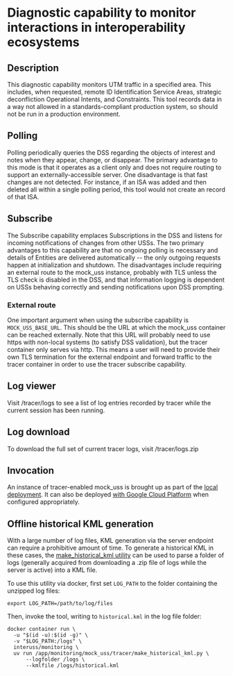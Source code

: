 # Diagnostic capability to monitor interactions in interoperability ecosystems

## Description
This diagnostic capability monitors UTM traffic in a specified area.  This
includes, when requested, remote ID Identification Service Areas, strategic
deconfliction Operational Intents, and Constraints.  This tool records data in a
way not allowed in a standards-compliant production system, so should not be run
in a production environment.

## Polling
Polling periodically queries the DSS regarding the objects of interest and notes
when they appear, change, or disappear.  The primary advantage to this mode is
that it operates as a client only and does not require routing to support an
externally-accessible server.  One disadvantage is that fast changes are not
detected.  For instance, if an ISA was added and then deleted all within a
single polling period, this tool would not create an record of that ISA.

## Subscribe
The Subscribe capability emplaces Subscriptions in the DSS and listens for
incoming notifications of changes from other USSs.  The two primary advantages
to this capability are that no ongoing polling is necessary and details of
Entities are delivered automatically -- the only outgoing requests happen at
initialization and shutdown.  The disadvantages include requiring an external
route to the mock_uss instance, probably with TLS unless the TLS check is
disabled in the DSS, and that information logging is dependent on USSs behaving
correctly and sending notifications upon DSS prompting.

### External route
One important argument when using the subscribe capability is
`MOCK_USS_BASE_URL`.  This should be the URL at which the mock_uss container can
be reached externally.  Note that this URL will probably need to use https with
non-local systems (to satisfy DSS validation), but the tracer container only
serves via http.  This means a user will need to provide their own TLS
termination for the external endpoint and forward traffic to the tracer
container in order to use the tracer subscribe capability.

## Log viewer
Visit /tracer/logs to see a list of log entries recorded by tracer while the
current session has been running.

## Log download
To download the full set of current tracer logs, visit /tracer/logs.zip

## Invocation
An instance of tracer-enabled mock_uss is brought up as part of the [local deployment](../README.md#local-deployment).  It can also be deployed [with Google Cloud Platform](../deployment/gcp) when configured appropriately.

## Offline historical KML generation

With a large number of log files, KML generation via the server endpoint can
require a prohibitive amount of time.  To generate a historical KML in these
cases, the [make_historical_kml utility](./make_historical_kml.py) can be used
to parse a folder of logs (generally acquired from downloading a .zip file of
logs while the server is active) into a KML file.

To use this utility via docker, first set `LOG_PATH` to the folder containing the unzipped log files:

```shell
export LOG_PATH=/path/to/log/files
```

Then, invoke the tool, writing to `historical.kml` in the log file folder:

```shell
docker container run \
  -u "$(id -u):$(id -g)" \
  -v "$LOG_PATH:/logs" \
  interuss/monitoring \
  uv run /app/monitoring/mock_uss/tracer/make_historical_kml.py \
      --logfolder /logs \
      --kmlfile /logs/historical.kml
```
